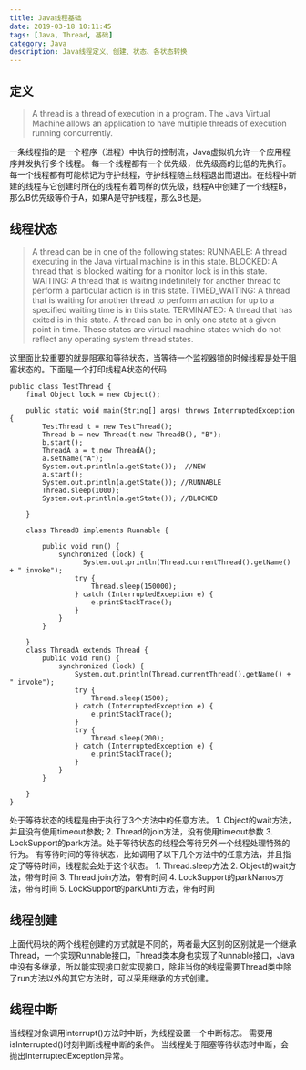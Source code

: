 ```yaml
---
title: Java线程基础
date: 2019-03-18 10:11:45
tags: [Java, Thread, 基础]
category: Java
description: Java线程定义、创建、状态、各状态转换
---
```


## 定义
> A thread is a thread of execution in a program. The Java Virtual Machine allows an application to have multiple threads of execution running concurrently.

一条线程指的是一个程序（进程）中执行的控制流，Java虚拟机允许一个应用程序并发执行多个线程。
每一个线程都有一个优先级，优先级高的比低的先执行。每一个线程都有可能标记为守护线程，守护线程随主线程退出而退出。在线程中新建的线程与它创建时所在的线程有着同样的优先级，线程A中创建了一个线程B，那么B优先级等价于A，如果A是守护线程，那么B也是。
## 线程状态
> A thread can be in one of the following states:
 RUNNABLE: A thread executing in the Java virtual machine is in this state.
  BLOCKED: A thread that is blocked waiting for a monitor lock is in this state.
  WAITING: A thread that is waiting indefinitely for another thread to perform a particular action is in this state.
TIMED_WAITING: A thread that is waiting for another thread to perform an action for up to a specified waiting time is in this state.
TERMINATED: A thread that has exited is in this state.
A thread can be in only one state at a given point in time. These states are virtual machine states which do not reflect any operating system thread states.

这里面比较重要的就是阻塞和等待状态，当等待一个监视器锁的时候线程是处于阻塞状态的。下面是一个打印线程A状态的代码
```
public class TestThread {
	final Object lock = new Object();

	public static void main(String[] args) throws InterruptedException {
		TestThread t = new TestThread();
		Thread b = new Thread(t.new ThreadB(), "B");
		b.start();
		ThreadA a = t.new ThreadA();
		a.setName("A");
		System.out.println(a.getState());  //NEW
		a.start();
		System.out.println(a.getState()); //RUNNABLE
		Thread.sleep(1000);
		System.out.println(a.getState()); //BLOCKED
		
	}

	class ThreadB implements Runnable {

		public void run() {
			synchronized (lock) {
				  System.out.println(Thread.currentThread().getName() + " invoke");
				try {
					Thread.sleep(150000);
				} catch (InterruptedException e) {
					e.printStackTrace();
				}
			}
		}

	}
	class ThreadA extends Thread {
		public void run() {
			synchronized (lock) {
				System.out.println(Thread.currentThread().getName() + " invoke");
				try {
					Thread.sleep(1500);
				} catch (InterruptedException e) {
					e.printStackTrace();
				}
				try {
					Thread.sleep(200);
				} catch (InterruptedException e) {
					e.printStackTrace();
				}
			}
		}

	}
}
```
处于等待状态的线程是由于执行了3个方法中的任意方法。 1. Object的wait方法，并且没有使用timeout参数; 2. Thread的join方法，没有使用timeout参数 3. LockSupport的park方法。处于等待状态的线程会等待另外一个线程处理特殊的行为。 
有等待时间的等待状态，比如调用了以下几个方法中的任意方法，并且指定了等待时间，线程就会处于这个状态。 1. Thread.sleep方法 2. Object的wait方法，带有时间 3. Thread.join方法，带有时间 4. LockSupport的parkNanos方法，带有时间 5. LockSupport的parkUntil方法，带有时间

## 线程创建
上面代码块的两个线程创建的方式就是不同的，两者最大区别的区别就是一个继承Thread，一个实现Runnable接口，Thread类本身也实现了Runnable接口，Java中没有多继承，所以能实现接口就实现接口，除非当你的线程需要Thread类中除了run方法以外的其它方法时，可以采用继承的方式创建。
## 线程中断
当线程对象调用interrupt()方法时中断，为线程设置一个中断标志。
需要用isInterrupted()时刻判断线程中断的条件。
当线程处于阻塞等待状态时中断，会抛出InterruptedException异常。
